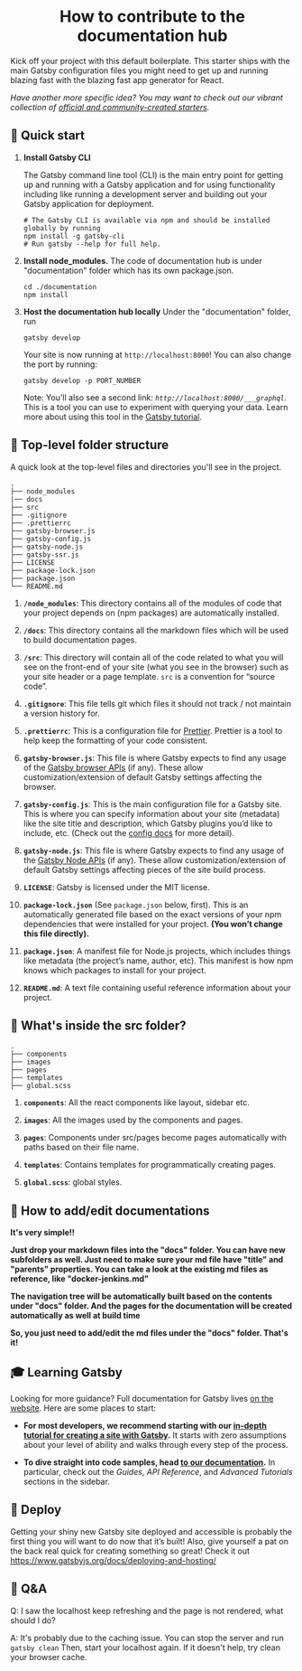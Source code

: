 <h1 align="center">
  How to contribute to the documentation hub
</h1>

Kick off your project with this default boilerplate. This starter ships with the main Gatsby configuration files you might need to get up and running blazing fast with the blazing fast app generator for React.

_Have another more specific idea? You may want to check out our vibrant collection of [official and community-created starters](https://www.gatsbyjs.org/docs/gatsby-starters/)._

## 🚀 Quick start

1.  **Install Gatsby CLI**

    The Gatsby command line tool (CLI) is the main entry point for getting up and running with a Gatsby application and for using functionality including like running a development server and building out your Gatsby application for deployment.

    ```shell
    # The Gatsby CLI is available via npm and should be installed globally by running
    npm install -g gatsby-cli
    # Run gatsby --help for full help.
    ```

2.  **Install node_modules.**
    The code of documentation hub is under "documentation" folder which has its own package.json. 

    ```shell
    cd ./documentation
    npm install
    ```

3.  **Host the documentation hub locally**
    Under the "documentation" folder, run
    ```shell
    gatsby develop
    ```
    Your site is now running at `http://localhost:8000`!
    You can also change the port by running:
    ```shell
    gatsby develop -p PORT_NUMBER
    ```

    Note: You'll also see a second link: _`http://localhost:8000/___graphql`_. This is a tool you can use to experiment with querying your data. Learn more about using this tool in the [Gatsby tutorial](https://www.gatsbyjs.org/tutorial/part-five/#introducing-graphiql).

## 🧐 Top-level folder structure

A quick look at the top-level files and directories you'll see in the project.

    .
    ├── node_modules
    |── docs
    ├── src
    ├── .gitignore
    ├── .prettierrc
    ├── gatsby-browser.js
    ├── gatsby-config.js
    ├── gatsby-node.js
    ├── gatsby-ssr.js
    ├── LICENSE
    ├── package-lock.json
    ├── package.json
    └── README.md

1.  **`/node_modules`**: This directory contains all of the modules of code that your project depends on (npm packages) are automatically installed.

2.  **`/docs`**: This directory contains all the markdown files which will be used to build documentation pages.

3.  **`/src`**: This directory will contain all of the code related to what you will see on the front-end of your site (what you see in the browser) such as your site header or a page template. `src` is a convention for “source code”.

4.  **`.gitignore`**: This file tells git which files it should not track / not maintain a version history for.

5.  **`.prettierrc`**: This is a configuration file for [Prettier](https://prettier.io/). Prettier is a tool to help keep the formatting of your code consistent.

6.  **`gatsby-browser.js`**: This file is where Gatsby expects to find any usage of the [Gatsby browser APIs](https://www.gatsbyjs.org/docs/browser-apis/) (if any). These allow customization/extension of default Gatsby settings affecting the browser.

7.  **`gatsby-config.js`**: This is the main configuration file for a Gatsby site. This is where you can specify information about your site (metadata) like the site title and description, which Gatsby plugins you’d like to include, etc. (Check out the [config docs](https://www.gatsbyjs.org/docs/gatsby-config/) for more detail).

8.  **`gatsby-node.js`**: This file is where Gatsby expects to find any usage of the [Gatsby Node APIs](https://www.gatsbyjs.org/docs/node-apis/) (if any). These allow customization/extension of default Gatsby settings affecting pieces of the site build process.

9.  **`LICENSE`**: Gatsby is licensed under the MIT license.

10. **`package-lock.json`** (See `package.json` below, first). This is an automatically generated file based on the exact versions of your npm dependencies that were installed for your project. **(You won’t change this file directly).**

11. **`package.json`**: A manifest file for Node.js projects, which includes things like metadata (the project’s name, author, etc). This manifest is how npm knows which packages to install for your project.

12. **`README.md`**: A text file containing useful reference information about your project.

## 🧐 What's inside the src folder?
    .
    ├── components
    ├── images
    ├── pages
    ├── templates
    ├── global.scss

1.   **`components`**: All the react components like layout, sidebar etc.

2.   **`images`**: All the images used by the components and pages.

3.   **`pages`**: Components under src/pages become pages automatically with paths based on their file name.
 
4.   **`templates`**: Contains templates for programmatically creating pages.

5.   **`global.scss`**: global styles.

## 🧐 How to add/edit documentations
**It's very simple!!**

**Just drop your markdown files into the "docs" folder. You can have new subfolders as well. Just need to make sure your md file have "title" and "parents" properties. You can take a look at the existing md files as reference, like "docker-jenkins.md"**

**The navigation tree will be automatically built based on the contents under "docs" folder. And the pages for the documentation will be created automatically as well at build time**

**So, you just need to add/edit the md files under the "docs" folder. That's it!**

## 🎓 Learning Gatsby

Looking for more guidance? Full documentation for Gatsby lives [on the website](https://www.gatsbyjs.org/). Here are some places to start:

- **For most developers, we recommend starting with our [in-depth tutorial for creating a site with Gatsby](https://www.gatsbyjs.org/tutorial/).** It starts with zero assumptions about your level of ability and walks through every step of the process.

- **To dive straight into code samples, head [to our documentation](https://www.gatsbyjs.org/docs/).** In particular, check out the _Guides_, _API Reference_, and _Advanced Tutorials_ sections in the sidebar.

## 💫 Deploy
Getting your shiny new Gatsby site deployed and accessible is probably the first thing you will want to do now that it’s built! Also, give yourself a pat on the back real quick for creating something so great!
Check it out https://www.gatsbyjs.org/docs/deploying-and-hosting/

## 💫 Q&A
Q: I saw the localhost keep refreshing and the page is not rendered, what should I do?

A: It's probably due to the caching issue. You can stop the server and run 
    ```
    gatsby clean
    ```
    Then, start your localhost again. If it doesn't help, try clean your browser cache.
    
    
    
